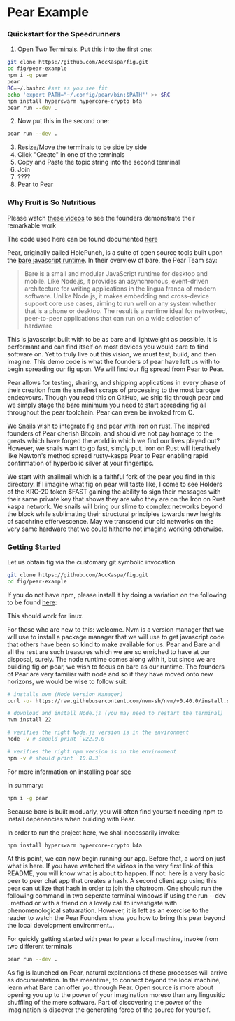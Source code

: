 # Pear Example

### Quickstart for the Speedrunners

1. Open Two Terminals. Put this into the first one:
```bash
git clone https://github.com/AccKaspa/fig.git
cd fig/pear-example
npm i -g pear
pear
RC=~/.bashrc #set as you see fit
echo 'export PATH="~/.config/pear/bin:$PATH"' >> $RC
npm install hyperswarm hypercore-crypto b4a
pear run --dev .
```

2. Now put this in the second one:
```bash
pear run --dev .
```
3. Resize/Move the terminals to be side by side
4. Click "Create" in one of the terminals
5. Copy and Paste the topic string into the second terminal
6. Join
7. ????
8. Pear to Pear

### Why Fruit is So Nutritious 

Please watch [these videos](https://www.youtube.com/watch?v=y2G97xz78gU&list=PLEZwCXa1K8Q629mWmpcSYCVMDoi0s8hzI&pp=iAQB) to see the founders demonstrate their remarkable work
 
The code used here can be found documented [here](https://docs.pears.com/guides/making-a-pear-desktop-app)

Pear, originally called HolePunch, is a suite of open source tools built upon the [bare javascript runtime](https://docs.pears.com/bare-reference/overview). In their overview of bare, the Pear Team say:

> Bare is a small and modular JavaScript runtime for desktop and mobile. Like Node.js, it provides an asynchronous, event-driven architecture for writing applications in the lingua franca of modern software. Unlike Node.js, it makes embedding and cross-device support core use cases, aiming to run well on any system whether that is a phone or desktop. The result is a runtime ideal for networked, peer-to-peer applications that can run on a wide selection of hardware

This is javascript built with to be as bare and lightweight as possible. It is performant and can find itself on most devices you would care to find software on. Yet to truly live out this vision, we must test, build, and then imagine. This demo code is what the founders of pear have left us with to begin spreading our fig upon. We will find our fig spread from Pear to Pear.

Pear allows for testing, sharing, and shipping applications in every phase of their creation from the smallest scraps of processing to the most baroque endeavours. Though you read this on GitHub, we ship fig through pear and we simply stage the bare minimum you need to start spreading fig all throughout the pear toolchain. Pear can even be invoked from C. 

We Snails wish to integrate fig and pear with iron on rust. The inspired founders of Pear cherish Bitcoin, and should we not pay homage to the greats which have forged the world in which we find our lives played out? However, we snails want to go fast, simply put. Iron on Rust will iteratively like Newton's method spread rusty-kaspa Pear to Pear enabling rapid confirmation of hyperbolic silver at your fingertips. 

We start with snailmail which is a faithful fork of the pear you find in this directory. If I imagine what fig on pear will taste like, I come to see Holders of the KRC-20 token $FAST gaining the ability to sign their messages with their same private key that shows they are who they are on the Iron on Rust kaspa network. We snails will bring our slime to complex networks beyond the block while sublimating their structural principles towards new heights of sacchrine effervescence. May we transcend our old networks on the very same hardware that we could hitherto not imagine working otherwise. 

### Getting Started 

Let us obtain fig via the customary git symbolic invocation

```bash
git clone https://github.com/AccKaspa/fig.git
cd fig/pear-example
```

If you do not have npm, please install it by doing a variation on the following to be found [here](https://nodejs.org/en/download/package-manager):

This should work for linux. 

For those who are new to this: welcome. Nvm is a version manager that we will use to install a package manager that we will use to get javascript code that others have been so kind to make available for us. Pear and Bare and all the rest are such treasures which we are so enriched to have at our disposal, surely. The node runtime comes along with it, but since we are building fig on pear, we wish to focus on bare as our runtime. The founders of Pear are very familiar with node and so if they have moved onto new horizons, we would be wise to follow suit.

```bash
# installs nvm (Node Version Manager)
curl -o- https://raw.githubusercontent.com/nvm-sh/nvm/v0.40.0/install.sh | bash

# download and install Node.js (you may need to restart the terminal)
nvm install 22

# verifies the right Node.js version is in the environment
node -v # should print `v22.9.0`

# verifies the right npm version is in the environment
npm -v # should print `10.8.3`
```

For more information on installing pear [see](https://docs.pears.com/guides/getting-started)

In summary:

```bash
npm i -g pear
```

Because bare is built moduarly, you will often find yourself needing npm to install depenencies when building with Pear.

In order to run the project here, we shall necessarily invoke:

```bash
npm install hyperswarm hypercore-crypto b4a
``` 

At this point, we can now begin running our app. Before that, a word on just what is here. If you have watched the videos in the very first link of this README, you will know what is about to happen. If not: here is a very basic peer to peer chat app that creates a hash. A second client app using this pear can utilize that hash in order to join the chatroom. One should run the following command in two seperate terminal windows if using the run --dev . method or with a friend on a lovely call to investigate with phenomenological satuaration. However, it is left as an exercise to the reader to watch the Pear Founders show you how to bring this pear beyond the local development environment...

For quickly getting started with pear to pear a local machine, invoke from two different terminals
```bash
pear run --dev .
```

As fig is launched on Pear, natural explantions of these processes will arrive as documentation. In the meantime, to connect beyond the local machine, learn what Bare can offer you through Pear. Open source is more about opening you up to the power of your imagination moreso than any lingusitic shuffling of the mere software. Part of discovering the power of the imagination is discover the generating force of the source for yourself.
